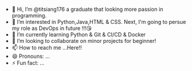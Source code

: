 - 👋 Hi, I’m @titsiang176 a graduate that looking more passion in programming.
- 👀 I’m interested in Python,Java,HTML & CSS. Next, I'm going to persue my role as DevOps in future !!!😘
- 🌱 I’m currently learning Python & Git & CI/CD & Docker
- 💞️ I’m looking to collaborate on minor projects for beginner!
- 📫 How to reach me ...Here!!
- 😄 Pronouns: ...
- ⚡ Fun fact: ...

<!---
titsiang176/titsiang176 is a ✨ special ✨ repository because its `README.md` (this file) appears on your GitHub profile.
You can click the Preview link to take a look at your changes.
--->
